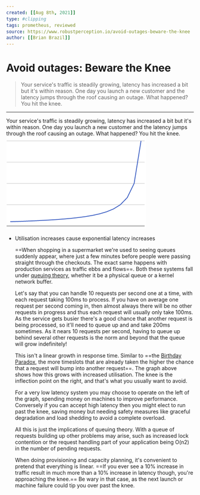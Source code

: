 ```yaml
---
created: [[Aug 8th, 2021]]
type: #clipping
tags: prometheus, reviewed
source: https://www.robustperception.io/avoid-outages-beware-the-knee
author: [[Brian Brazil]] 
---
```


# Avoid outages: Beware the Knee

> Your service's traffic is steadily growing, latency has increased a bit but it's within reason. One day you launch a new customer and the latency jumps through the roof causing an outage. What happened? You hit the knee.

---
Your service's traffic is steadily growing, latency has increased a bit but it's within reason. One day you launch a new customer and the latency jumps through the roof causing an outage. What happened? You hit the knee.
![image.png](../../assets/image_1628429339184_0.png)
- Utilisation increases cause exponential latency increases
  
  ==When shopping in a supermarket we're used to seeing queues suddenly appear, where just a few minutes before people were passing straight through the checkouts. The exact same happens with production services as traffic ebbs and flows==. Both these systems fall under [queuing theory](https://en.wikipedia.org/wiki/Queueing_theory), whether it be a physical queue or a kernel network buffer.
  
  Let's say that you can handle 10 requests per second one at a time, with each request taking 100ms to process. If you have on average one request per second coming in, then almost always there will be no other requests in progress and thus each request will usually only take 100ms. As the service gets busier there's a good chance that another request is being processed, so it'll need to queue up and and take 200ms sometimes. As it nears 10 requests per second, having to queue up behind several other requests is the norm and beyond that the queue will grow indefinitely!
  
  This isn't a linear growth in response time. Similar to ==the [Birthday Paradox](https://en.wikipedia.org/wiki/Birthday_problem), the more timeslots that are already taken the higher the chance that a request will bump into another request==. The graph above shows how this grows with increased utilisation. The knee is the inflection point on the right, and that's what you usually want to avoid.
  
  For a very low latency system you may choose to operate on the left of the graph, spending money on machines to improve performance. Conversely if you can accept high latency then you might elect to run past the knee, saving money but needing safety measures like graceful degradation and load shedding to avoid a complete overload.
  
  All this is just the implications of queuing theory. With a queue of requests building up other problems may arise, such as increased lock contention or the request handling part of your application being O(n2) in the number of pending requests.
  
  When doing provisioning and capacity planning, it's convenient to pretend that everything is linear. ==If you ever see a 10% increase in traffic result in much more than a 10% increase in latency though, you're approaching the knee.== Be wary in that case, as the next launch or machine failure could tip you over past the knee.